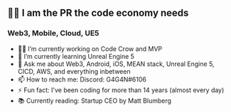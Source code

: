 ## 🦸‍♂️ I am the PR the code economy needs 
### Web3, Mobile, Cloud, UE5
- 👨‍💻 I’m currently working on Code Crow and MVP
- 🌱 I’m currently learning Unreal Engine 5
- 💬 Ask me about Web3, Android, iOS, MEAN stack, Unreal Engine 5, CICD, AWS, and everything inbetween
- 📫 How to reach me: Discord: G4G4N#6106
- ⚡ Fun fact: I've been coding for more than 14 years (almost every day)
- 📚 Currently reading: Startup CEO by Matt Blumberg

